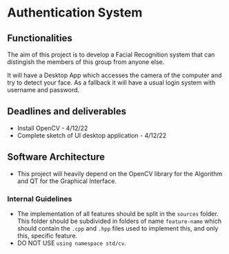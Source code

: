 # Authentication System

## Functionalities

The aim of this project is to develop a Facial Recognition system that can distingish the 
members of this group from anyone else.

It will have a Desktop App which accesses the camera of the computer and try to detect your face. 
As a fallback it will have a usual login system with username and password.

## Deadlines and deliverables

- Install OpenCV - 4/12/22
- Complete sketch of UI desktop application - 4/12/22

## Software Architecture

- This project will heavily depend on the OpenCV library for the Algorithm and QT for the Graphical Interface.

### Internal Guidelines

- The implementation of all features should be split in the `sources` folder. This folder should be subdivided in folders of name `feature-name` which should contain the `.cpp` and `.hpp` files used to implement this, and only this, specific feature.
- DO NOT USE `using namespace std/cv`.
